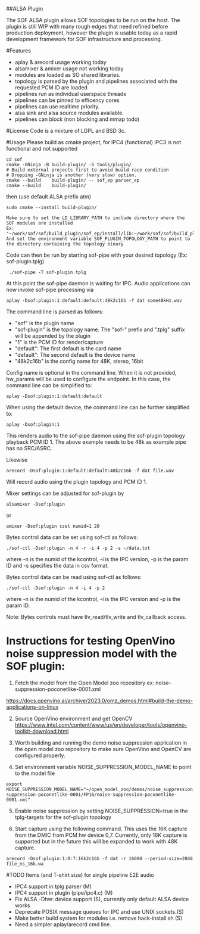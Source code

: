 ##ALSA Plugin

The SOF ALSA plugin allows SOF topologies to be run on the host. The plugin
is still WIP with many rough edges that need refined before production
deployment, however the plugin is usable today as a rapid development
framework for SOF infrastructure and processing.

#Features
 * aplay & arecord usage working today
 * alsamixer & amixer usage not working today
 * modules are loaded as SO shared libraries.
 * topology is parsed by the plugin and pipelines associated with the requested PCM ID are loaded
 * pipelines run as individual userspace threads
 * pipelines can be pinned to efficency cores
 * pipelines can use realtime priority.
 * alsa sink and alsa source modules available.
 * pipelines can block (non blocking and mmap todo)

#License
Code is a mixture of LGPL and BSD 3c.

#Usage
Please build as cmake project, for IPC4 (functional)
IPC3 is not functional and not supported

```
cd sof
cmake -GNinja -B build-plugin/ -S tools/plugin/
# Build external projects first to avoid build race condition
# Dropping -GNinja is another (very slow) option.
cmake --build    build-plugin/ -- sof_ep parser_ep
cmake --build    build-plugin/
```
then (use default ALSA prefix atm)

```
sudo cmake --install build-plugin/

Make sure to set the LD_LIBRARY_PATH to include directory where the SOF modules are installed
Ex: "~/work/sof/sof/build_plugin/sof_ep/install/lib:~/work/sof/sof/build_plugin/modules/"
And set the environment variable SOF_PLUGIN_TOPOLOGY_PATH to point to the directory containing the topology binary
```

Code can then be run by starting sof-pipe with your desired topology (Ex: sof-plugin.tplg)

```
 ./sof-pipe -T sof-plugin.tplg
```

At this point the sof-pipe daemon is waiting for IPC. Audio applications can now invoke sof-pipe processing via

```
aplay -Dsof:plugin:1:default:default:48k2c16b -f dat some48kHz.wav
```
The command line is parsed as follows:
- "sof" is the plugin name
- "sof-plugin" is the topology name. The "sof-" prefix and ".tplg" suffix will be appended by the plugin
- "1" is the PCM ID for render/capture
- "default": The first default is the card name
- "default": The second default is the device name
- "48k2c16b" is the config name for 48K, stereo, 16bit

Config name is optional in the command line. When it is not provided, hw_params will be used to
configure the endpoint. In this case, the command line can be simplified to:

```
aplay -Dsof:plugin:1:default:default
```

When using the default device, the command line can be further simplified to:

```
aplay -Dsof:plugin:1
```

This renders audio to the sof-pipe daemon using the sof-plugin topology playback PCM ID 1.
The above example needs to be 48k as example pipe has no SRC/ASRC.

Likewise

```
arecord -Dsof:plugin:1:default:default:48k2c16b -f dat file.wav
```
Will record audio using the plugin topology and PCM ID 1.

Mixer settings can be adjusted for sof-plugin by

```
alsamixer -Dsof:plugin
```
or
```
amixer -Dsof:plugin cset numid=1 20
```
Bytes control data can be set using sof-ctl as follows:

```
./sof-ctl -Dsof:plugin -n 4 -r -i 4 -p 2 -s ~/data.txt
```
where -n is the numid of the kcontrol, -i is the IPC version, -p is the param ID and -s specifies
the data in csv format.

Bytes control data can be read using sof-ctl as follows:
```
./sof-ctl -Dsof:plugin -n 4 -i 4 -p 2
```
where -n is the numid of the kcontrol, -i is the IPC version and -p is the param ID.

Note: Bytes controls must have tlv_read/tlv_write and tlv_callback access.

# Instructions for testing OpenVino noise suppression model with the SOF plugin:
1. Fetch the model from the Open Model zoo repository ex: noise-suppression-poconetlike-0001.xml

https://docs.openvino.ai/archive/2023.0/omz_demos.html#build-the-demo-applications-on-linux

2. Source OpenVino environment and get OpenCV
https://www.intel.com/content/www/us/en/developer/tools/openvino-toolkit-download.html

3. Worth building and running the demo noise suppression application in the open model zoo
repository to make sure OpenVino and OpenCV are configured properly.

4. Set environment variable NOISE_SUPPRESSION_MODEL_NAME to point to the model file
```
export NOISE_SUPPRESSION_MODEL_NAME="~/open_model_zoo/demos/noise_suppression_demo/cpp/intel/noise-suppression-poconetlike-0001/FP16/noise-suppression-poconetlike-0001.xml"

```
5. Enable noise suppression by setting NOISE_SUPPRESSION=true in the tplg-targets for the sof-plugin topology

6. Start capture using the following command. This uses the 16K capture from the DMIC from
PCM hw device 0,7. Currently, only 16K capture is supported but in the future this will be expanded
to work with 48K capture.
```
arecord -Dsof:plugin:1:0:7:16k2c16b -f dat -r 16000 --period-size=2048 file_ns_16k.wa
```

#TODO Items (and T-shirt size) for single pipeline E2E audio
 * IPC4 support in tplg parser (M)
 * IPC4 support in plugin (pipe/ipc4.c) (M)
 * Fix ALSA -Dhw: device support (S), currently only default ALSA device works
 * Deprecate POSIX message queues for IPC and use UNIX sockets.(S)
 * Make better build system for modules i.e. remove hack-install.sh (S)
 * Need a simpler aplay/arecord cmd line.
